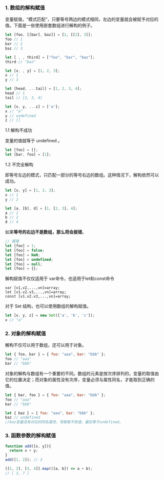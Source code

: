 ### 1. 数组的解构赋值

变量赋值，“模式匹配”，只要等号两边的模式相同，左边的变量就会被赋予对应的值。下面是一些使用嵌套数组进行解构的例子。

```javascript
let [foo, [[bar], baz]] = [1, [[2], 3]];
foo // 1
bar // 2
baz // 3

let [ , , third] = ["foo", "bar", "baz"];
third // "baz"

let [x, , y] = [1, 2, 3];
x // 1
y // 3

let [head, ...tail] = [1, 2, 3, 4];
head // 1
tail // [2, 3, 4]

let [x, y, ...z] = ['a'];
x // "a"
y // undefined
z // []
```



1.1 解构不成功

变量的值就等于 undefined 。

```javascript
let [foo] = [];
let [bar, foo] = [1];
```

1.2 不完全解构

即等号左边的模式，只匹配一部分的等号右边的数组。这种情况下，解构依然可以成功。

```javascript
let [x, y] = [1, 2, 3];
x // 1
y // 2

let [a, [b], d] = [1, [2, 3], 4];
a // 1
b // 2
d // 4
```

如果**等号的右边不是数组，那么将会报错**。

```javascript
// 报错
let [foo] = 1;
let [foo] = false;
let [foo] = NaN;
let [foo] = undefined;
let [foo] = null;
let [foo] = {};
```

解构赋值不仅仅适用于 var命令，也适用于let和const命令

```
var [v1,v2,...,vn]=array;
let [v1.v2.v3,...,vn]=array;
const [v1.v2.v3,...,vn]=array;
```

对于 Set 结构，也可以使用数组的解构赋值。

```javascript
let [x, y, z] = new Set(['a', 'b', 'c']);
x // "a"
```

### 2. 对象的解构赋值

解构不仅可以用于数组，还可以用于对象。

```javascript
let { foo, bar } = { foo: "aaa", bar: "bbb" };
foo // "aaa"
bar // "bbb"
```

对象的解构与数组有一个重要的不同。数组的元素是按次序排列的，变量的取值由它的位置决定；而对象的属性没有次序，变量必须与属性同名，才能取到正确的值。

```javascript
let { bar, foo } = { foo: "aaa", bar: "bbb" };
foo // "aaa"
bar // "bbb"

let { baz } = { foo: "aaa", bar: "bbb" };
baz // undefined
//baz变量没有对应的同名属性，导致取不到值，最后等于undefined。
```

### 3. 函数参数的解构赋值

```javascript
function add([x, y]){
  return x + y;
}
add([1, 2]); // 3
```

```javascript
[[1, 2], [3, 4]].map(([a, b]) => a + b);
// [ 3, 7 ]
```






